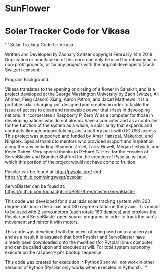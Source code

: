 # SunFlower
# Solar Tracker Code for Vikasa

'''
Solar Tracking Code for Vikasa

Written and Developed by Zachary Switzer copyright February 14th 2018. 
Duplication or modification of this code can only be used for educational or 
non-profit projects, or for any projects with the original developer's 
(Zach Switzer) consent.

Program Background: 

Vikasa translates to the opening or closing of a flower in Sanskrit, and is a
project developed at the George Washington University by Zach Switzer,
Ali Ahmed, Feng (Jason) Xiang, Aaron Patron, and Jacari Matthews. It is a
portable solar charging unit designed and created in order to tackle the issue
of access to clean and renewable power that arises in developing nations.
It incorperates a Raspberry Pi Zero W as a computer for those in developing
nations who do not already have a computer and as a controller for the
function of the system as a whole, a solar array that expands and contracts
through origami folding, and a battery pack with DC USB access. This project
was supported and funded by Amar Hanspal, Makerbot, and Ninjatek. Special
thanks to mentors who provided support and inspiration along the way including:
Shannon Zirbel, Larry Howell, Megan Leftwich, and Kevin Patton. Very special 
thanks to Richard G. Hirst for the creation of ServoBlaster and Brandon
Stafford for the creation of Pysolar, without which this portion of the project 
would not have come to fruition.

Pysolar can be found at: 
http://pysolar.org/ and https://github.com/pingswept/pysolar

ServoBlaster can be found at: 
https://github.com/richardghirst/PiBits/tree/master/ServoBlaster

This code was developed for a dual axis solar tracking system with 360 degree
rotation in the x axis and 180 degree rotation in the y axis. It is meant to
be used with 2 servo motors (each rotate 180 degrees) and employs the Pysolar
and ServoBlaster open source programs in order to track the sun's movement
and mirror it with motors.

This code was developed with the intent of being used on a raspberry pi and
as a result it is assumed that both Pysolar and ServoBlaster have already been
downloaded onto the modified (for Pysolar) linux computer and can be called
upon and executed at will. For total system autonomy execute on the raspberry 
pi's bootup sequence.

This code was created for execution in Python3 and will not work in other
versions of Python (Pysolar only works when executed in Python3).
'''

